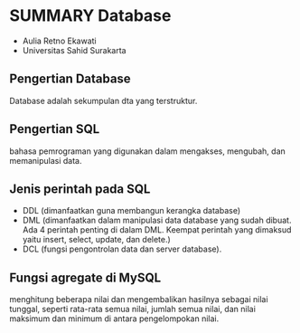 # SUMMARY Database

- Aulia Retno Ekawati
- Universitas Sahid Surakarta

## Pengertian Database
Database adalah sekumpulan dta yang terstruktur.

## Pengertian SQL
bahasa pemrograman yang digunakan dalam mengakses, mengubah, dan memanipulasi data.

## Jenis perintah pada SQL
- DDL (dimanfaatkan guna membangun kerangka database) 
- DML (dimanfaatkan dalam manipulasi data database yang sudah dibuat. 
Ada 4 perintah penting di dalam DML. Keempat perintah yang dimaksud yaitu insert, select, update, dan delete.) 
- DCL (fungsi pengontrolan data dan server database). 

## Fungsi agregate di MySQL
menghitung beberapa nilai dan mengembalikan hasilnya sebagai nilai tunggal, seperti rata-rata semua nilai, jumlah semua nilai, dan nilai maksimum dan minimum di antara pengelompokan nilai. 

